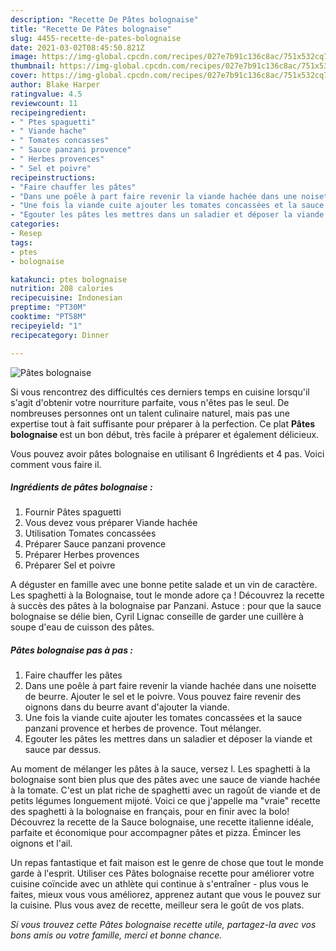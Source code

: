 ```yaml
---
description: "Recette De Pâtes bolognaise"
title: "Recette De Pâtes bolognaise"
slug: 4455-recette-de-pates-bolognaise
date: 2021-03-02T08:45:50.821Z
image: https://img-global.cpcdn.com/recipes/027e7b91c136c8ac/751x532cq70/pates-bolognaise-photo-principale-de-la-recette.jpg
thumbnail: https://img-global.cpcdn.com/recipes/027e7b91c136c8ac/751x532cq70/pates-bolognaise-photo-principale-de-la-recette.jpg
cover: https://img-global.cpcdn.com/recipes/027e7b91c136c8ac/751x532cq70/pates-bolognaise-photo-principale-de-la-recette.jpg
author: Blake Harper
ratingvalue: 4.5
reviewcount: 11
recipeingredient:
- " Ptes spaguetti"
- " Viande hache"
- " Tomates concasses"
- " Sauce panzani provence"
- " Herbes provences"
- " Sel et poivre"
recipeinstructions:
- "Faire chauffer les pâtes"
- "Dans une poêle à part faire revenir la viande hachée dans une noisette de beurre. Ajouter le sel et le poivre. Vous pouvez faire revenir des oignons dans du beurre avant d&#39;ajouter la viande."
- "Une fois la viande cuite ajouter les tomates concassées et la sauce panzani provence et herbes de provence. Tout mélanger."
- "Egouter les pâtes les mettres dans un saladier et déposer la viande et sauce par dessus."
categories:
- Resep
tags:
- ptes
- bolognaise

katakunci: ptes bolognaise 
nutrition: 208 calories
recipecuisine: Indonesian
preptime: "PT30M"
cooktime: "PT58M"
recipeyield: "1"
recipecategory: Dinner

---
```



![Pâtes bolognaise](https://img-global.cpcdn.com/recipes/027e7b91c136c8ac/751x532cq70/pates-bolognaise-photo-principale-de-la-recette.jpg)

Si vous rencontrez des difficultés ces derniers temps en cuisine lorsqu'il s'agit d'obtenir votre nourriture parfaite, vous n'êtes pas le seul. De nombreuses personnes ont un talent culinaire naturel, mais pas une expertise tout à fait suffisante pour préparer à la perfection. Ce plat <strong> Pâtes bolognaise </strong> est un bon début, très facile à préparer et également délicieux.

<!--inarticleads1-->

Vous pouvez avoir pâtes bolognaise en utilisant 6 Ingrédients et 4 pas. Voici comment vous faire il.

##### Ingrédients de pâtes bolognaise :

1. Fournir  Pâtes spaguetti
1. Vous devez vous préparer  Viande hachée
1. Utilisation  Tomates concassées
1. Préparer  Sauce panzani provence
1. Préparer  Herbes provences
1. Préparer  Sel et poivre


A déguster en famille avec une bonne petite salade et un vin de caractère. Les spaghetti à la Bolognaise, tout le monde adore ça ! Découvrez la recette à succès des pâtes à la bolognaise par Panzani. Astuce : pour que la sauce bolognaise se délie bien, Cyril Lignac conseille de garder une cuillère à soupe d&#39;eau de cuisson des pâtes. 

<!--inarticleads2-->

##### Pâtes bolognaise pas à pas :

1. Faire chauffer les pâtes
1. Dans une poêle à part faire revenir la viande hachée dans une noisette de beurre. Ajouter le sel et le poivre. Vous pouvez faire revenir des oignons dans du beurre avant d&#39;ajouter la viande.
1. Une fois la viande cuite ajouter les tomates concassées et la sauce panzani provence et herbes de provence. Tout mélanger.
1. Egouter les pâtes les mettres dans un saladier et déposer la viande et sauce par dessus.


Au moment de mélanger les pâtes à la sauce, versez l. Les spaghetti à la bolognaise sont bien plus que des pâtes avec une sauce de viande hachée à la tomate. C&#39;est un plat riche de spaghetti avec un ragoût de viande et de petits légumes longuement mijoté. Voici ce que j&#39;appelle ma &#34;vraie&#34; recette des spaghetti à la bolognaise en français, pour en finir avec la bolo! Découvrez la recette de la Sauce bolognaise, une recette italienne idéale, parfaite et économique pour accompagner pâtes et pizza. Émincer les oignons et l&#39;ail. 

<!--inarticleads1-->

<p>
Un repas fantastique et fait maison est le genre de chose que tout le monde garde à l'esprit. Utiliser ces Pâtes bolognaise recette pour améliorer votre cuisine coïncide avec un athlète qui continue à s'entraîner - plus vous le faites, mieux vous vous améliorez, apprenez autant que vous le pouvez sur la cuisine. Plus vous avez de recette, meilleur sera le goût de vos plats.
</p>

<p>
<i>Si vous trouvez cette Pâtes bolognaise recette utile, partagez-la avec vos bons amis ou votre famille, merci et bonne chance.</i>
</p>
